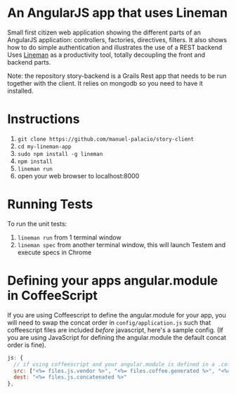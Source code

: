 # An AngularJS app that uses Lineman


Small first citizen web application showing the different parts of an AngularJS application: controllers, factories, directives, filters.
It also shows how to do simple authentication and illustrates the use of a REST backend
Uses [Lineman](http://www.linemanjs.com) as a productivity tool, totally decoupling the front and backend parts.

Note: the repository story-backend is a Grails Rest app that needs to be run together with the client. It relies on mongodb so you need to have it installed.



# Instructions

1. `git clone https://github.com/manuel-palacio/story-client`
2. `cd my-lineman-app`
3. `sudo npm install -g lineman`
4. `npm install`
5. `lineman run`
6. open your web browser to localhost:8000

# Running Tests

To run the unit tests:

1. `lineman run` from 1 terminal window
2. `lineman spec` from another terminal window, this will launch Testem and execute specs in Chrome


# Defining your apps angular.module in CoffeeScript

If you are using Coffeescript to define the angular.module for your app, you will need to swap the concat order in `config/application.js` such that coffeescript files are included _before_ javascript, here's a sample config. (If you are using JavaScript for defining the angular.module the default concat order is fine).

```javascript
js: {
  // if using coffeescript and your angular.module is defined in a .coffee file, files.coffee.generated comes first
  src: ["<%= files.js.vendor %>", "<%= files.coffee.generated %>", "<%= files.js.app %>", "<%= files.ngtemplates.dest %>"],
  dest: "<%= files.js.concatenated %>"
},
```
